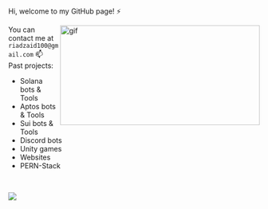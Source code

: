 Hi, welcome to my GitHub page! ⚡<br><p><img align="right" alt="gif" src="https://media.tenor.com/CeiYlOyw55oAAAAi/pokemon-pixel-art.gif" width="400" height="200" /></p>
You can contact me at `riadzaid100@gmail.com` 📫 <br>
Past projects: <br>
- Solana bots & Tools
- Aptos bots & Tools
- Sui bots & Tools
- Discord bots
- Unity games
- Websites
- PERN-Stack
<br>
  
![](https://komarev.com/ghpvc/?username=RiadZX)<br/> 
